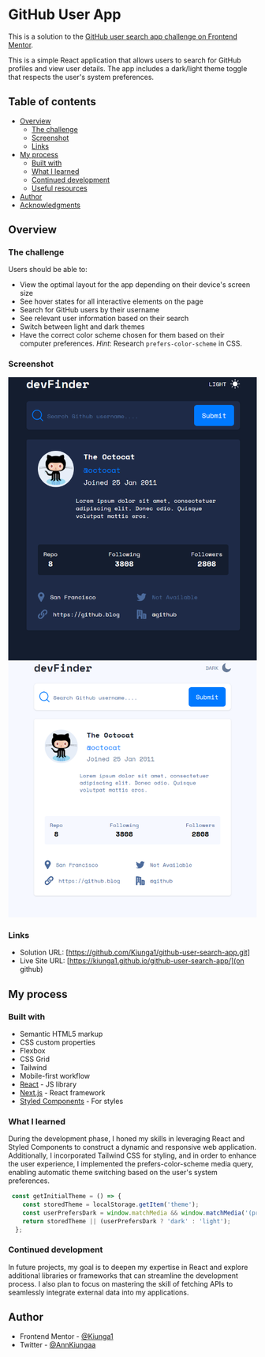 # GitHub User App

This is a solution to the [GitHub user search app challenge on Frontend Mentor](https://www.frontendmentor.io/challenges/github-user-search-app-Q09YOgaH6). 

This is a simple React application that allows users to search for GitHub profiles and view user details. The app includes a dark/light theme toggle that respects the user's system preferences.

## Table of contents

- [Overview](#overview)
  - [The challenge](#the-challenge)
  - [Screenshot](#screenshot)
  - [Links](#links)
- [My process](#my-process)
  - [Built with](#built-with)
  - [What I learned](#what-i-learned)
  - [Continued development](#continued-development)
  - [Useful resources](#useful-resources)
- [Author](#author)
- [Acknowledgments](#acknowledgments)

## Overview

### The challenge

Users should be able to:

- View the optimal layout for the app depending on their device's screen size
- See hover states for all interactive elements on the page
- Search for GitHub users by their username
- See relevant user information based on their search
- Switch between light and dark themes
-  Have the correct color scheme chosen for them based on their computer preferences. _Hint_: Research `prefers-color-scheme` in CSS.

### Screenshot

![](./src/assets/images/github-user-search-app-dark-mode%20.png)
![](./src/assets/images/github-user-search-app-light-mode%20.png)

### Links

- Solution URL: [https://github.com/Kiunga1/github-user-search-app.git]
- Live Site URL: [https://kiunga1.github.io/github-user-search-app/](on github)

## My process

### Built with

- Semantic HTML5 markup
- CSS custom properties
- Flexbox
- CSS Grid
- Tailwind
- Mobile-first workflow
- [React](https://reactjs.org/) - JS library
- [Next.js](https://nextjs.org/) - React framework
- [Styled Components](https://styled-components.com/) - For styles

### What I learned

During the development phase, I honed my skills in leveraging React and Styled Components to construct a dynamic and responsive web application. Additionally, I incorporated Tailwind CSS for styling, and in order to enhance the user experience, I implemented the prefers-color-scheme media query, enabling automatic theme switching based on the user's system preferences.



```js
 const getInitialTheme = () => {
    const storedTheme = localStorage.getItem('theme');
    const userPrefersDark = window.matchMedia && window.matchMedia('(prefers-color-scheme: dark)').matches;
    return storedTheme || (userPrefersDark ? 'dark' : 'light');
  };
```

### Continued development

In future projects, my goal is to deepen my expertise in React and explore additional libraries or frameworks that can streamline the development process. I also plan to focus on mastering the skill of fetching APIs to seamlessly integrate external data into my applications.

## Author
- Frontend Mentor - [@Kiunga1](https://www.frontendmentor.io/profile/Kiunga1)
- Twitter - [@AnnKiungaa](https://twitter.com/AnnKiungaa)
